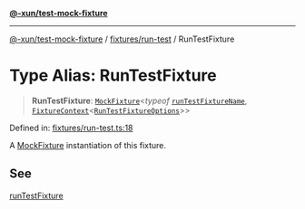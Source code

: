 [**@-xun/test-mock-fixture**](../../../README.md)

***

[@-xun/test-mock-fixture](../../../README.md) / [fixtures/run-test](../README.md) / RunTestFixture

# Type Alias: RunTestFixture

> **RunTestFixture**: [`MockFixture`](../../../types/fixtures/type-aliases/MockFixture.md)\<*typeof* [`runTestFixtureName`](../variables/runTestFixtureName.md), [`FixtureContext`](../../../types/fixtures/type-aliases/FixtureContext.md)\<[`RunTestFixtureOptions`](RunTestFixtureOptions.md)\>\>

Defined in: [fixtures/run-test.ts:18](https://github.com/Xunnamius/test-utils/blob/8adc4cb1f8839cdbfc73127a9281eecce47527fb/packages/test-mock-fixture/src/fixtures/run-test.ts#L18)

A [MockFixture](../../../types/fixtures/type-aliases/MockFixture.md) instantiation of this fixture.

## See

[runTestFixture](../functions/runTestFixture.md)

